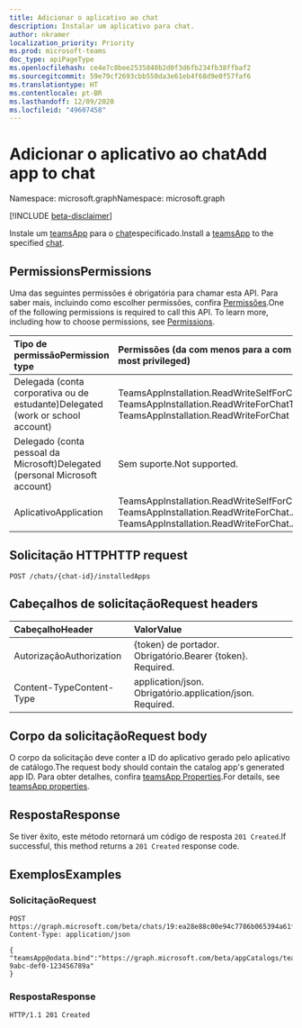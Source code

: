 ```yaml
---
title: Adicionar o aplicativo ao chat
description: Instalar um aplicativo para chat.
author: nkramer
localization_priority: Priority
ms.prod: microsoft-teams
doc_type: apiPageType
ms.openlocfilehash: ce4e7c8bee2535840b2d0f3d6fb234fb38ffbaf2
ms.sourcegitcommit: 59e79cf2693cbb550da3e61eb4f68d9e0f57faf6
ms.translationtype: HT
ms.contentlocale: pt-BR
ms.lasthandoff: 12/09/2020
ms.locfileid: "49607458"
---
```

# <a name="add-app-to-chat"></a><span data-ttu-id="e2233-103">Adicionar o aplicativo ao chat</span><span class="sxs-lookup"><span data-stu-id="e2233-103">Add app to chat</span></span>

<span data-ttu-id="e2233-104">Namespace: microsoft.graph</span><span class="sxs-lookup"><span data-stu-id="e2233-104">Namespace: microsoft.graph</span></span>

[!INCLUDE [beta-disclaimer](../../includes/beta-disclaimer.md)]

<span data-ttu-id="e2233-105">Instale um [teamsApp](../resources/teamsapp.md) para o [chat](../resources/chat.md)especificado.</span><span class="sxs-lookup"><span data-stu-id="e2233-105">Install a [teamsApp](../resources/teamsapp.md) to the specified [chat](../resources/chat.md).</span></span>

## <a name="permissions"></a><span data-ttu-id="e2233-106">Permissions</span><span class="sxs-lookup"><span data-stu-id="e2233-106">Permissions</span></span>

<span data-ttu-id="e2233-p101">Uma das seguintes permissões é obrigatória para chamar esta API. Para saber mais, incluindo como escolher permissões, confira [Permissões](/graph/permissions-reference).</span><span class="sxs-lookup"><span data-stu-id="e2233-p101">One of the following permissions is required to call this API. To learn more, including how to choose permissions, see [Permissions](/graph/permissions-reference).</span></span>

|<span data-ttu-id="e2233-109">Tipo de permissão</span><span class="sxs-lookup"><span data-stu-id="e2233-109">Permission type</span></span>      | <span data-ttu-id="e2233-110">Permissões (da com menos para a com mais privilégios)</span><span class="sxs-lookup"><span data-stu-id="e2233-110">Permissions (from least to most privileged)</span></span>              |
|:--------------------|:---------------------------------------------------------|
|<span data-ttu-id="e2233-111">Delegada (conta corporativa ou de estudante)</span><span class="sxs-lookup"><span data-stu-id="e2233-111">Delegated (work or school account)</span></span> | <span data-ttu-id="e2233-112">TeamsAppInstallation.ReadWriteSelfForChat, TeamsAppInstallation.ReadWriteForChat</span><span class="sxs-lookup"><span data-stu-id="e2233-112">TeamsAppInstallation.ReadWriteSelfForChat, TeamsAppInstallation.ReadWriteForChat</span></span> |
|<span data-ttu-id="e2233-113">Delegado (conta pessoal da Microsoft)</span><span class="sxs-lookup"><span data-stu-id="e2233-113">Delegated (personal Microsoft account)</span></span> | <span data-ttu-id="e2233-114">Sem suporte.</span><span class="sxs-lookup"><span data-stu-id="e2233-114">Not supported.</span></span>    |
|<span data-ttu-id="e2233-115">Aplicativo</span><span class="sxs-lookup"><span data-stu-id="e2233-115">Application</span></span> | <span data-ttu-id="e2233-116">TeamsAppInstallation.ReadWriteSelfForChat.All, TeamsAppInstallation.ReadWriteForChat.All</span><span class="sxs-lookup"><span data-stu-id="e2233-116">TeamsAppInstallation.ReadWriteSelfForChat.All, TeamsAppInstallation.ReadWriteForChat.All</span></span> |

## <a name="http-request"></a><span data-ttu-id="e2233-117">Solicitação HTTP</span><span class="sxs-lookup"><span data-stu-id="e2233-117">HTTP request</span></span>

<!-- { 
"blockType": "ignored" 
} -->

```http
POST /chats/{chat-id}/installedApps
```

## <a name="request-headers"></a><span data-ttu-id="e2233-118">Cabeçalhos de solicitação</span><span class="sxs-lookup"><span data-stu-id="e2233-118">Request headers</span></span>

| <span data-ttu-id="e2233-119">Cabeçalho</span><span class="sxs-lookup"><span data-stu-id="e2233-119">Header</span></span>       | <span data-ttu-id="e2233-120">Valor</span><span class="sxs-lookup"><span data-stu-id="e2233-120">Value</span></span> |
|:---------------|:--------|
| <span data-ttu-id="e2233-121">Autorização</span><span class="sxs-lookup"><span data-stu-id="e2233-121">Authorization</span></span>  | <span data-ttu-id="e2233-p102">{token} de portador. Obrigatório.</span><span class="sxs-lookup"><span data-stu-id="e2233-p102">Bearer {token}. Required.</span></span>  |
| <span data-ttu-id="e2233-124">Content-Type</span><span class="sxs-lookup"><span data-stu-id="e2233-124">Content-Type</span></span>  | <span data-ttu-id="e2233-p103">application/json. Obrigatório.</span><span class="sxs-lookup"><span data-stu-id="e2233-p103">application/json. Required.</span></span>  |

## <a name="request-body"></a><span data-ttu-id="e2233-127">Corpo da solicitação</span><span class="sxs-lookup"><span data-stu-id="e2233-127">Request body</span></span>

<span data-ttu-id="e2233-128">O corpo da solicitação deve conter a ID do aplicativo gerado pelo aplicativo de catálogo.</span><span class="sxs-lookup"><span data-stu-id="e2233-128">The request body should contain the catalog app's generated app ID.</span></span> <span data-ttu-id="e2233-129">Para obter detalhes, confira [teamsApp Properties](../resources/teamsapp.md#properties).</span><span class="sxs-lookup"><span data-stu-id="e2233-129">For details, see [teamsApp properties](../resources/teamsapp.md#properties).</span></span>

## <a name="response"></a><span data-ttu-id="e2233-130">Resposta</span><span class="sxs-lookup"><span data-stu-id="e2233-130">Response</span></span>

<span data-ttu-id="e2233-131">Se tiver êxito, este método retornará um código de resposta `201 Created`.</span><span class="sxs-lookup"><span data-stu-id="e2233-131">If successful, this method returns a `201 Created` response code.</span></span>

## <a name="examples"></a><span data-ttu-id="e2233-132">Exemplos</span><span class="sxs-lookup"><span data-stu-id="e2233-132">Examples</span></span>

### <a name="request"></a><span data-ttu-id="e2233-133">Solicitação</span><span class="sxs-lookup"><span data-stu-id="e2233-133">Request</span></span>

<!-- {
  "blockType": "request",
  "name": "add_app_in_chat"
}-->

```http
POST https://graph.microsoft.com/beta/chats/19:ea28e88c00e94c7786b065394a61f296@thread.v2/installedApps
Content-Type: application/json

{
"teamsApp@odata.bind":"https://graph.microsoft.com/beta/appCatalogs/teamsApps/12345678-9abc-def0-123456789a"
}
```

### <a name="response"></a><span data-ttu-id="e2233-134">Resposta</span><span class="sxs-lookup"><span data-stu-id="e2233-134">Response</span></span>

<!-- {
  "blockType": "response",
  "truncated": true,
  "@odata.type": "microsoft.graph.teamsAppInstallation"
} -->

```http
HTTP/1.1 201 Created
```

<!-- uuid: 8fcb5dbc-d5aa-4681-8e31-b001d5168d79
2015-10-25 14:57:30 UTC -->
<!-- {
  "type": "#page.annotation",
  "description": "Chat add installedapps",
  "keywords": "",
  "section": "documentation",
  "tocPath": ""
}-->
